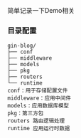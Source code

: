 简单记录一下Demo相关

### 目录配置

```
gin-blog/
├── conf
├── middleware
├── models
├── pkg
├── routers
└── runtime
conf：用于存储配置文件
middleware：应用中间件
models：应用数据库模型
pkg：第三方包
routers 路由逻辑处理
runtime 应用运行时数据
```
